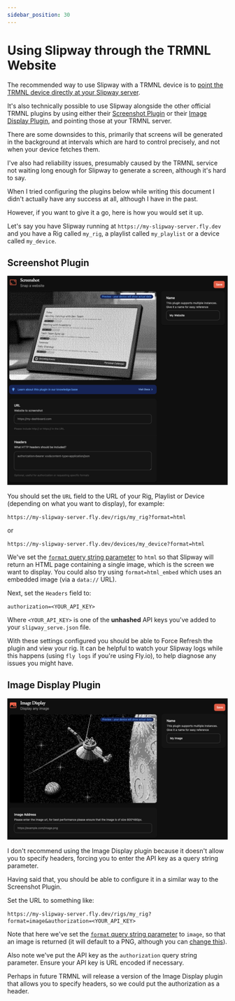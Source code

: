 ```yaml
---
sidebar_position: 30
---
```


# Using Slipway through the TRMNL Website

The recommended way to use Slipway with a TRMNL device is to
[point the TRMNL device directly at your Slipway server](/docs/using-with-trmnl/trmnl-quick-start).

It's also technically possible to use Slipway alongside the other official TRMNL plugins by using either their 
[Screenshot Plugin](https://usetrmnl.com/integrations/screenshot) or their 
[Image Display Plugin](https://usetrmnl.com/integrations/image-display), and pointing those at your TRMNL server.

There are some downsides to this, primarily that screens will be generated in the background at intervals
which are hard to control precisely, and not when your device fetches them.

I've also had reliability issues, presumably caused by the TRMNL service not waiting long enough for Slipway
to generate a screen, although it's hard to say.

When I tried configuring the plugins below while writing this document I didn't actually have any success at all,
although I have in the past.

However, if you want to give it a go, here is how you would set it up.

Let's say you have Slipway running at `https://my-slipway-server.fly.dev` and you have a Rig called
`my_rig`, a playlist called `my_playlist` or a device called `my_device`.

## Screenshot Plugin

![Screenshot Plugin](img/trmnl-screenshot-plugin.png)

You should set the `URL` field to the URL of your Rig, Playlist or Device (depending on what you want to display),
for example:
```
https://my-slipway-server.fly.dev/rigs/my_rig?format=html
```
or
```
https://my-slipway-server.fly.dev/devices/my_device?format=html
```

We've set the [`format` query string parameter](/docs/basics/serving-rigs#format) to `html` so that Slipway will return an HTML page containing a single image,
which is the screen we want to display. You could also try using `format=html_embed` which uses an embedded image (via a `data://` URL).

Next, set the `Headers` field to:
```
authorization=<YOUR_API_KEY>
```

Where `<YOUR_API_KEY>` is one of the __unhashed__ API keys you've added to your `slipway_serve.json` file.

With these settings configured you should be able to Force Refresh the plugin and view your rig.
It can be helpful to watch your Slipway logs while this happens (using `fly logs` if you're using Fly.io),
to help diagnose any issues you might have.

## Image Display Plugin

![Image Display Plugin](img/trmnl-image-display-plugin.png)

I don't recommend using the Image Display plugin because it doesn't allow you to specify headers,
forcing you to enter the API key as a query string parameter.

Having said that, you should be able to configure it in a similar way to the Screenshot Plugin.

Set the URL to something like:
```
https://my-slipway-server.fly.dev/rigs/my_rig?format=image&authorization=<YOUR_API_KEY>
```

Note that here we've set the [`format` query string parameter](/docs/basics/serving-rigs#format) to `image`, so that an image is returned (it will default to a PNG, although you can [change this](/docs/basics/serving-rigs#image_format)). 

Also note we've put the API key as the `authorization` query string parameter.
Ensure your API key is URL encoded if necessary.

Perhaps in future TRMNL will release a version of the Image Display plugin that
allows you to specify headers, so we could put the authorization as a header.

